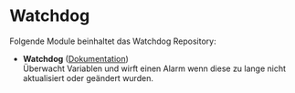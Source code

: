 # Watchdog

Folgende Module beinhaltet das Watchdog Repository:

- __Watchdog__ ([Dokumentation](Watchdog))  
	Überwacht Variablen und wirft einen Alarm wenn diese zu lange nicht aktualisiert oder geändert wurden.
